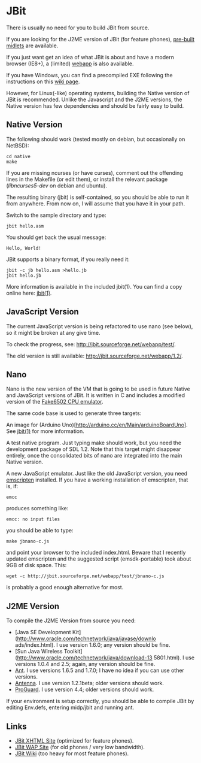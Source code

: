 JBit
====

There is usually no need for you to build JBit from source.

If you are looking for the J2ME version of JBit (for feature phones),
[pre-built midlets](http://jbit.sourceforge.net/download.html)
are available.

If you just want get an idea of what JBit is about and have
a modern browser (IE8+), a (limited)
[webapp](http://jbit.sourceforge.net/webapp/index.html)
is also available.

If you have Windows, you can find a precompiled EXE following the
instructions on this
[wiki page](https://github.com/efornara/jbit/wiki/Windows).

However, for Linux(-like) operating systems, building the Native version
of JBit is recommended. Unlike the Javascript and the J2ME versions,
the Native version has few dependencies and should be fairly easy
to build.

## Native Version

The following should work (tested mostly on debian, but occasionally on
NetBSD):

	cd native
	make

If you are missing ncurses (or have curses), comment out the offending
lines in the Makefile (or edit them), or install the relevant package
(*libncurses5-dev* on debian and ubuntu).

The resulting binary (jbit) is self-contained, so you should be able to
run it from anywhere.  From now on, I will assume that you have it in
your path.

Switch to the sample directory and type:

	jbit hello.asm

You should get back the usual message:

	Hello, World!

JBit supports a binary format, if you really need it:

	jbit -c jb hello.asm >hello.jb
	jbit hello.jb

More information is available in the included jbit(1).
You can find a copy online here:
[jbit(1)](http://efornara.github.io/jbit/jbit.1.html).

## JavaScript Version

The current JavaScript version is being refactored to use nano (see
below), so it might be broken at any give time.

To check the progress, see:
<http://jbit.sourceforge.net/webapp/test/>.

The old version is still available:
<http://jbit.sourceforge.net/webapp/1.2/>.

## Nano

Nano is the new version of the VM that is going to be used in future
Native and JavaScript versions of JBit. It is written in C and includes
a modified version of the [Fake6502 CPU
emulator](http://rubbermallet.org/fake6502.c).

The same code base is used to generate three targets:

An image for (Arduino Uno)[http://arduino.cc/en/Main/arduinoBoardUno].
See [jbit(1)](http://efornara.github.io/jbit/jbit.1.html#PRIMO) for more
information.

A test native program. Just typing make should work, but you need the
development package of SDL 1.2. Note that this target might disappear
entirely, once the consolidated bits of nano are integrated into the
main Native version.

A new JavaScript emulator. Just like the old JavaScript version, you
need [emscripten](https://github.com/kripken/emscripten) installed. If
you have a working installation of emscripten, that is, if:

    emcc

produces something like:

    emcc: no input files

you should be able to type:

    make jbnano-c.js

and point your browser to the included index.html. Beware that I recently
updated emscripten and the suggested script (emsdk-portable) took about
9GB of disk space. This:

    wget -c http://jbit.sourceforge.net/webapp/test/jbnano-c.js

is probably a good enough alternative for most.

## J2ME Version

To compile the J2ME Version from source you need:

* [Java SE Development Kit](http://www.oracle.com/technetwork/java/javase/downlo
ads/index.html).
  I use version 1.6.0; any version should be fine.
* [Sun Java Wireless Toolkit](http://www.oracle.com/technetwork/java/download-13
5801.html).
  I use versions 1.0.4 and 2.5; again, any version should be fine.
* [Ant](http://ant.apache.org/).
  I use versions 1.6.5 and 1.7.0; I have no idea if you can use other versions.
* [Antenna](http://antenna.sourceforge.net/).
  I use version 1.2.1beta; older versions should work.
* [ProGuard](http://proguard.sourceforge.net/).
  I use version 4.4; older versions should work.

If your environment is setup correctly, you should be able to
compile JBit by editing Env.defs, entering midp/jbit and running ant.

## Links

* [JBit XHTML Site](http://jbit.sourceforge.net/)
  (optimized for feature phones).
* [JBit WAP Site](http://jbit.sourceforge.net/m)
  (for old phones / very low bandwidth).
* [JBit Wiki](https://github.com/efornara/jbit/wiki)
  (too heavy for most feature phones).
